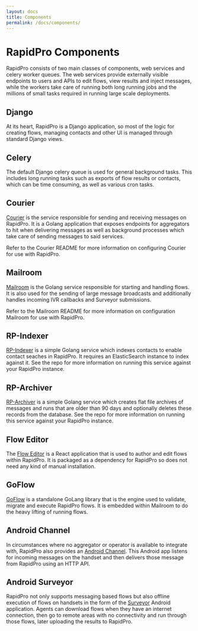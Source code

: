 ```yaml
---
layout: docs
title: Components
permalink: /docs/components/
---
```


# RapidPro Components

RapidPro consists of two main classes of components, web services and celery
worker queues. The web services provide externally visible endpoints to users
and APIs to edit flows, view results and inject messages, while the workers
take care of running both long running jobs and the millions of small tasks
required in running large scale deployments.

## Django

At its heart, RapidPro is a Django application, so most of the logic for creating
flows, managing contacts and other UI is managed through standard Django views.

## Celery

The default Django celery queue is used for general background tasks. This includes long
running tasks such as exports of flow results or contacts, which can be time consuming,
as well as various cron tasks.

## Courier

[Courier](/rapidpro/docs/courier) is the service responsible for sending
and receiving messages on RapidPro. It is a Golang application that exposes endpoints
for aggregators to hit when delivering messages as well as background processes which
take care of sending messages to said services.

Refer to the Courier README for more information on configuring Courier for use with
RapidPro.

## Mailroom

[Mailroom](/rapidpro/docs/mailroom) is the Golang service responsible for starting
and handling flows. It is also used for the sending of large message broadcasts and
additionally handles incoming IVR callbacks and Surveyor submissions.

Refer to the Mailroom README for more information on configuration Mailroom for use with
RapidPro.

## RP-Indexer

[RP-Indexer](https://github.com/nyaruka/rp-indexer) is a simple Golang service which indexes
contacts to enable contact seaches in RapidPro. It requires an ElasticSearch instance
to index against it. See the repo for more information on running this service against your
RapidPro instance.

## RP-Archiver

[RP-Archiver](https://github.com/nyaruka/rp-archiver) is a simple Golang service which
creates flat file archives of messages and runs that are older than 90 days and optionally
deletes these records from the database. See the repo for more information on running this
service against your RapidPro instance.

## Flow Editor

The [Flow Editor](https://github.com/nyaruka/floweditor) is a React
application that is used to author and edit flows within RapidPro. It is packaged
as a dependency for RapidPro so does not need any kind of manual installation.

## GoFlow

[GoFlow](https://github.com/nyaruka/goflow) is a standalone GoLang library that
is the engine used to validate, migrate and execute RapidPro flows. It is embedded
within Mailroom to do the heavy lifting of running flows.

## Android Channel

In circumstances where no aggregator or operator is available to integrate with,
RapidPro also provides an [Android Channel](https://github.com/rapidpro/android-channel).
This Android app listens for incoming messages on the handset and then delivers
those message from RapidPro using an HTTP API.

## Android Surveyor

RapidPro not only supports messaging based flows but also offline execution of
flows on handsets in the form of the [Surveyor](https://github.com/rapidpro/surveyor)
Android application. Agents can download flows when they have an internet connection, then
go to remote areas with no connectivity and run through those flows, later uploading
the results to RapidPro.
